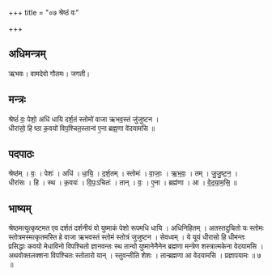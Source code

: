 +++
title = "०७ श्रेष्ठं वः"

+++
## अधिमन्त्रम्
ऋभवः। वामदेवो गौतमः। जगती।

## मन्त्रः
श्रेष्ठं॑ वः॒ पेशो॒ अधि॑ धायि दर्श॒तं स्तोमो॑ वाजा ऋभव॒स्तं जु॑जुष्टन ।  
धीरा॑सो॒ हि ष्ठा क॒वयो॑ विप॒श्चित॒स्तान्व॑ ए॒ना ब्रह्म॒णा वे॑दयामसि ॥

## पदपाठः
श्रेष्ठ॑म् । वः॒ । पेशः॑ । अधि॑ । धा॒यि॒ । द॒र्श॒तम् । स्तोमः॑ । वा॒जाः॒ । ऋ॒भ॒वः॒ । तम् । जु॒जु॒ष्ट॒न॒ ।  
धीरा॑सः । हि । स्थ । क॒वयः॑ । वि॒पः॒ऽचितः॑ । तान् । वः॒ । ए॒ना । ब्रह्म॑णा । आ । वे॒द॒या॒म॒सि॒ ॥

## भाष्यम्
श्रेष्ठमत्युत्कृष्टमत एव दर्शतं दर्शनीयं वो युष्माकं पेशो रूपमधि धायि । अधिनिहितम् । अतस्तदुचितो यः स्तोमः स्तोत्रमस्मत्कृतमस्ति हे वाजा ऋभवस्तं स्तोमं स्तोत्रं जुजुष्टन । सेवध्वम् । ये यूयं धीरासो हि धीमन्तः प्रसिद्धाः कवयो मेधाविनो विपश्चितो ज्ञानवन्तः स्थ तान्वो युष्मानेनैनेन ब्रह्मणा मन्त्रेण शस्त्रात्मकेना वेदयामसि । अथवोक्तलक्शना विपश्चितः स्तोतारो यान् । स्तुवन्तीति शेशः । तान्ब्रह्मणा आ वेदयामसि । प्रज्ञापयामः ॥ ७ ॥